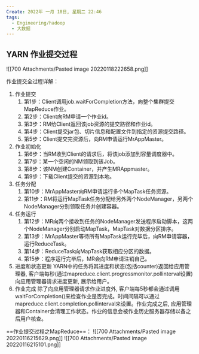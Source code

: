 ```yaml
---
Create: 2022年 一月 18日, 星期二 22:46
tags: 
  - Engineering/hadoop
  - 大数据
---
```


## YARN 作业提交过程
![[700 Attachments/Pasted image 20220118222658.png]]

作业提交全过程详解：
1. 作业提交
	1. 第1步：Client调用job.waitForCompletion方法，向整个集群提交MapReduce作业。
	2. 第2步：Client向RM申请一个作业id。
	3. 第3步：RM给Client返回该job资源的提交路径和作业id。
	4. 第4步：Client提交jar包、切片信息和配置文件到指定的资源提交路径。
	5. 第5步：Client提交完资源后，向RM申请运行MrAppMaster。
2. 作业初始化
	1. 第6步：当RM收到Client的请求后，将该job添加到容量调度器中。
	2. 第7步：某一个空闲的NM领取到该Job。
	3. 第8步：该NM创建Container，并产生MRAppmaster。
	4. 第9步：下载Client提交的资源到本地。
3. 任务分配
	1. 第10步：MrAppMaster向RM申请运行多个MapTask任务资源。
	2. 第11步：RM将运行MapTask任务分配给另外两个NodeManager，另两个NodeManager分别领取任务并创建容器。
4. 任务运行
	1. 第12步：MR向两个接收到任务的NodeManager发送程序启动脚本，这两个NodeManager分别启动MapTask，MapTask对数据分区排序。
	2. 第13步：MrAppMaster等待所有MapTask运行完毕后，向RM申请容器，运行ReduceTask。
	3. 第14步：ReduceTask向MapTask获取相应分区的数据。
	4. 第15步：程序运行完毕后，MR会向RM申请注销自己。
5. 进度和状态更新
	YARN中的任务将其进度和状态(包括counter)返回给应用管理器, 客户端每秒(通过mapreduce.client.progressmonitor.pollinterval设置)向应用管理器请求进度更新, 展示给用户。
6. 作业完成
	除了向应用管理器请求作业进度外, 客户端每5秒都会通过调用waitForCompletion()来检查作业是否完成。时间间隔可以通过mapreduce.client.completion.pollinterval来设置。作业完成之后, 应用管理器和Container会清理工作状态。作业的信息会被作业历史服务器存储以备之后用户核查。

==作业提交过程之MapReduce==：
![[700 Attachments/Pasted image 20220116215629.png]]
![[700 Attachments/Pasted image 20220116215101.png]]





